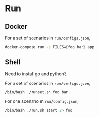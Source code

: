 # Run

## Docker
For a set of scenarios in `run/configs.json`,
```sh
docker-compose run -e FILES={foo bar} app
```

## Shell
Need to install go and python3.

For a set of scenarios in `run/configs.json`,
```sh
/bin/bash ./runset.sh foo bar
```

For one scenario in `run/config.json`,
```sh
/bin/bash ./run.sh start 2> foo
```
